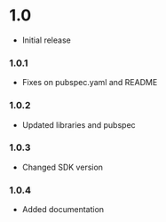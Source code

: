 # 1.0
* Initial release

### 1.0.1
* Fixes on pubspec.yaml and README

### 1.0.2
* Updated libraries and pubspec

### 1.0.3
* Changed SDK version

### 1.0.4
* Added documentation